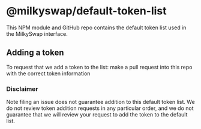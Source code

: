# @milkyswap/default-token-list

This NPM module and GitHub repo contains the default token list used in the MilkySwap interface.

## Adding a token

To request that we add a token to the list: make a pull request into this repo with the correct token information

### Disclaimer

Note filing an issue does not guarantee addition to this default token list.
We do not review token addition requests in any particular order, and we do not
guarantee that we will review your request to add the token to the default list.

